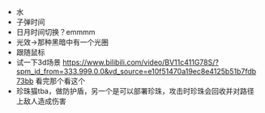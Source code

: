 + 水
+ 子弹时间
+ 日月时间切换？emmmm
+ 光效->那种黑暗中有一个光圈
+ 跟随鼠标
+ 试一下3d场景
https://www.bilibili.com/video/BV11c411G78S/?spm_id_from=333.999.0.0&vd_source=e10f51470a19ec8e4125b51b7fdb73bb  看完那个看这个
+ 珍珠猫tba，做防护盾，另一个是可以部署珍珠，攻击时珍珠会回收并对路径上敌人造成伤害